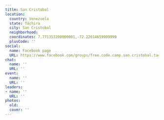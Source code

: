 ```yaml
---
title: San Cristobal
location:
  country: Venezuela
  state: Táchira
  city: San Cristobal
  neighborhood: 
  coordinates: 7.771357200000001,-72.22614659999999
  plusCode: ''
social:
  name: Facebook page
  URL: https://www.facebook.com/groups/free.code.camp.san.cristobal.tachira
chat:
  name: ''
  URL: ''
event:
  name: ''
  URL: ''
leaders:
- name: ''
  URL: ''
photos:
  old: 
  cover: ''
---
```


